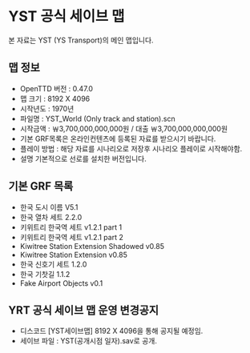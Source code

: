 # YST 공식 세이브 맵
  본 자료는 YST (YS Transport)의 메인 맵입니다.

## 맵 정보
- OpenTTD 버전 : 0.47.0
- 맵 크기 : 8192 X 4096
- 시작년도 : 1970년
- 파일명 : YST_World (Only track and station).scn
- 시작금액 : ￦3,700,000,000,000원 / 대출 ￦3,700,000,000,000원
- 기본 GRF목록은 온라인컨텐츠에 등록된 자료를 받으시기 바랍니다.
- 플레이 방법 : 해당 자료를 시나리오로 저장후 시나리오 플레이로 시작해야함.
- 설명
  기본적으로 선로를 설치한 버전입니다.

## 기본 GRF 목록
- 한국 도시 이름 V5.1
- 한국 열차 세트 2.2.0
- 키위트리 한국역 세트 v1.2.1 part 1
- 키위트리 한국역 세트 v1.2.1 part 2
- Kiwitree Station Extension Shadowed v0.85
- Kiwitree Station Extension v0.85
- 한국 신호기 세트 1.2.0
- 한국 기찻길 1.1.2
- Fake Airport Objects v0.1

## YRT 공식 세이브 맵 운영 변경공지
- 디스코드 [YST세이브맵] 8192 X 4096을 통해 공지될 예정임.
- 세이브 파일 : YST(공개시점 일자).sav로 공개.